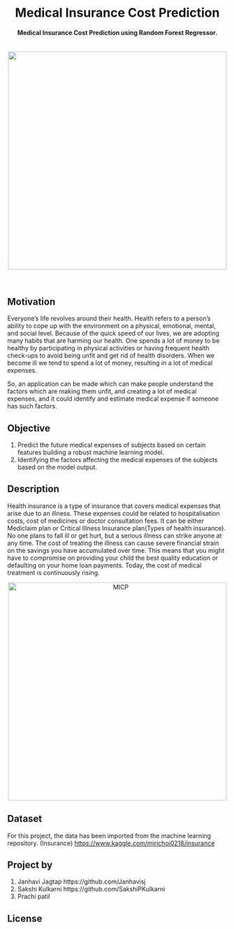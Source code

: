 <h1 align="center">Medical Insurance Cost Prediction</h1>

<div align= "center">
  <h4>Medical Insurance Cost Prediction using Random Forest Regressor.</h4><br>
  <img src="https://st2.depositphotos.com/3474539/12401/v/950/depositphotos_124014280-stock-illustration-man-at-the-table-fills.jpg" width="500" height="500">
</div>

&nbsp;&nbsp;&nbsp;&nbsp;&nbsp;&nbsp;&nbsp;&nbsp;&nbsp;&nbsp;&nbsp;&nbsp;&nbsp;&nbsp;&nbsp;&nbsp;&nbsp;&nbsp;&nbsp;&nbsp;&nbsp;&nbsp;&nbsp;&nbsp;&nbsp;&nbsp;&nbsp;&nbsp;&nbsp;&nbsp;&nbsp;&nbsp;&nbsp;&nbsp;&nbsp;

## Motivation

Everyone’s life revolves around their health. Health refers to a person’s ability to cope up with the environment on a physical, emotional, mental, and social level. Because of the quick speed of our lives, we are adopting many habits that are harming our health. One spends a lot of money to be healthy by participating in physical activities or having frequent health check-ups to avoid being unfit and get rid of health disorders. When we become ill we tend to spend a lot of money, resulting in a lot of medical expenses.

So, an application can be made which can make people understand the factors which are making them unfit, and creating a lot of medical expenses, and it could identify and estimate medical expense if someone has such factors.

## Objective

1. Predict the future medical expenses of subjects based on certain features building a robust machine learning model.
2. Identifying the factors affecting the medical expenses of the subjects based on the model output.

## Description

Health insurance is a type of insurance that covers medical expenses that arise due to an illness. These expenses could be related to hospitalisation costs, cost of medicines or doctor consultation fees. It can be either Mediclaim plan or Critical Illness Insurance plan(Types of health insurance).
No one plans to fall ill or get hurt, but a serious illness can strike anyone at any time. The cost of treating the illness can cause severe financial strain on the savings you have accumulated over time. This means that you might have to compromise on providing your child the best quality education or defaulting on your home loan payments. Today, the cost of medical treatment is continuously rising.

<div align= "center">
  <img src="IMG/MICP.jpg" raw=true alt="MICP" width="500" height="500">
</div>

## Dataset


For this project, the data has been imported from the machine learning repository.
(Insurance)
https://www.kaggle.com/mirichoi0218/insurance

## Project by

<ol>
    <li>Janhavi Jagtap  https://github.com/Janhavisj</li>
    <li>Sakshi Kulkarni https://github.com/SakshiPKulkarni</li>
    <li>Prachi patil</li>
  </ol>


## License











